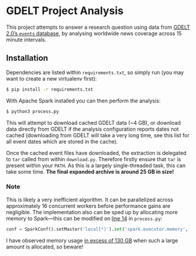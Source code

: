 # GDELT Project Analysis
This project attempts to answer a research question using data from [GDELT 2.0’s `events` database](https://blog.gdeltproject.org/gdelt-2-0-our-global-world-in-realtime/), by analysing worldwide news coverage across 15 minute intervals.

## Installation
Dependencies are listed within `requirements.txt`, so simply run (you may want to create a new virtualenv first):

```bash
$ pip install -r requirements.txt
```

With Apache Spark installed you can then perform the analysis:

```bash
$ python3 process.py
```

This will attempt to download cached GDELT data (~4 GB), or download data directly from GDELT if the analysis configuration reports dates not cached (downloading from GDELT will take a very long time, see this list for all event dates which are stored in the cache).

Once the cached event files have downloaded, the extraction is delegated to `tar` called from within `download.py`. Therefore firstly ensure that `tar` is present within your `PATH`. As this is a largely single-threaded task, this can take some time. **The final expanded archive is around 25 GB in size!**

### Note
This is likely a very inefficient algorithm. It can be parallelized across approximately 16 concurrent workers before performance gains are negligible.
The implementation also can be sped up by allocating more memory to Spark—this can be modified on [line 14](https://github.com/Senyeah/data301-project/blob/master/process.py#L14) in `process.py`:
```python
conf = SparkConf().setMaster('local[*]').set('spark.executor.memory', '16g').set('spark.driver.memory', '16g')
```
I have observed memory usage [in excess of 130 GB](https://i.imgur.com/J8b21mu.png) when such a large amount is allocated, so beware!
